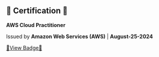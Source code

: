 ## 📜 Certification 🎉  

**AWS Cloud Practitioner**  

Issued by **Amazon Web Services (AWS)** | **August-25-2024**  

[👀View Badge🏅](https://www.credly.com/badges/33bc6542-469c-40ce-b811-e39c56d6c646/public_url)
